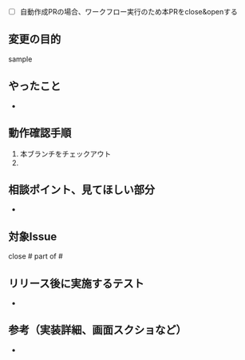 - [ ] 自動作成PRの場合、ワークフロー実行のため本PRをclose&openする

## 変更の目的

sample

## やったこと

- 

## 動作確認手順

1. 本ブランチをチェックアウト
2. 

## 相談ポイント、見てほしい部分

- 

## 対象Issue

close #
part of #

## リリース後に実施するテスト

- 

## 参考（実装詳細、画面スクショなど）

- 

